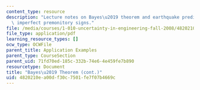 ```yaml
---
content_type: resource
description: "Lecture notes on Bayes\u2019 theorem and earthquake prediction from\
  \ imperfect premonitory signs."
file: /media/courses/1-010-uncertainty-in-engineering-fall-2008/4820210ea00df30c7501fe7f07b4669c_app_04.pdf
file_type: application/pdf
learning_resource_types: []
ocw_type: OCWFile
parent_title: Application Examples
parent_type: CourseSection
parent_uid: 71fd70ed-185c-332b-74e6-4e459fe7b890
resourcetype: Document
title: "Bayes\u2019 Theorem (cont.)"
uid: 4820210e-a00d-f30c-7501-fe7f07b4669c
---
```

